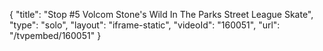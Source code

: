 {
    "title": "Stop #5 Volcom Stone's Wild In The Parks Street League Skate",
    "type": "solo",
    "layout": "iframe-static",
    "videoId": "160051",
    "url": "\/tvpembed\/160051"
}